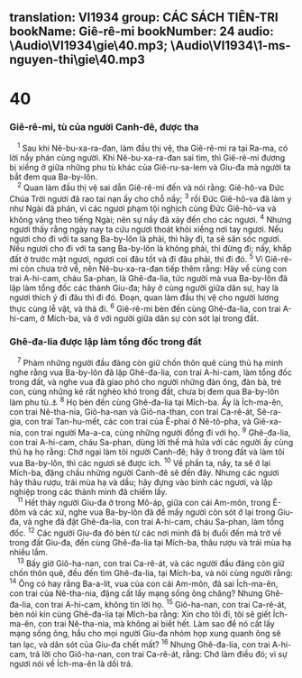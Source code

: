 translation: VI1934
group: CÁC SÁCH TIÊN-TRI
bookName: Giê-rê-mi 
bookNumber: 24
audio: \Audio\VI1934\gie\40.mp3; \Audio\VI1934\1-ms-nguyen-thi\gie\40.mp3
-------

<div class="title"><h1>40</h1><h3>Giê-rê-mi, tù của người Canh-đê, được tha</h3></div>
<span class="verse gie_40_1"> <sup>1</sup> Sau khi Nê-bu-xa-ra-đan, làm đầu thị vệ, tha Giê-rê-mi ra tại Ra-ma, có lời nầy phán cùng người. Khi Nê-bu-xa-ra-đan sai tìm, thì Giê-rê-mi đương bị xiềng ở giữa những phu tù khác của Giê-ru-sa-lem và Giu-đa mà người ta bắt đem qua Ba-by-lôn. <br/></span>
<span class="verse gie_40_2"> <sup>2</sup> Quan làm đầu thị vệ sai dẫn Giê-rê-mi đến và nói rằng: Giê-hô-va Đức Chúa Trời ngươi đã rao tai nạn ấy cho chỗ nầy; </span>
<span class="verse gie_40_3"><sup>3</sup> rồi Đức Giê-hô-va đã làm y như Ngài đã phán, vì các ngươi phạm tội nghịch cùng Đức Giê-hô-va và không vâng theo tiếng Ngài; nên sự nầy đã xảy đến cho các ngươi. </span>
<span class="verse gie_40_4"><sup>4</sup> Nhưng ngươi thấy rằng ngày nay ta cứu ngươi thoát khỏi xiềng nơi tay ngươi. Nếu ngươi cho đi với ta sang Ba-by-lôn là phải, thì hãy đi, ta sẽ săn sóc ngươi. Nếu ngươi cho đi với ta sang Ba-by-lôn là không phải, thì đừng đi; nầy, khắp đất ở trước mặt ngươi, ngươi coi đâu tốt và đi đâu phải, thì đi đó. </span>
<span class="verse gie_40_5"><sup>5</sup> Vì Giê-rê-mi còn chưa trở về, nên Nê-bu-xa-ra-đan tiếp thêm rằng: Hãy về cùng con trai A-hi-cam, cháu Sa-phan, là Ghê-đa-lia, tức người mà vua Ba-by-lôn đã lập làm tổng đốc các thành Giu-đa; hãy ở cùng người giữa dân sự, hay là ngươi thích ý đi đâu thì đi đó. Đoạn, quan làm đầu thị vệ cho người lương thực cùng lễ vật, và thả đi. </span>
<span class="verse gie_40_6"><sup>6</sup> Giê-rê-mi bèn đến cùng Ghê-đa-lia, con trai A-hi-cam, ở Mích-ba, và ở với người giữa dân sự còn sót lại trong đất. <br/></span>
<div class="title"><h3>Ghê-đa-lia được lập làm tổng đốc trong đất</h3></div>
<span class="verse gie_40_7"> <sup>7</sup> Phàm những người đầu đảng còn giữ chốn thôn quê cùng thủ hạ mình nghe rằng vua Ba-by-lôn đã lập Ghê-đa-lia, con trai A-hi-cam, làm tổng đốc trong đất, và nghe vua đã giao phó cho người những đàn ông, đàn bà, trẻ con, cùng những kẻ rất nghèo khó trong đất, chưa bị đem qua Ba-by-lôn làm phu tù.<a data-toggle="tooltip" data-placement="bottom" title="2Vua 25:22-24">⚓</a></span>
<span class="verse gie_40_8"><sup>8</sup> Họ bèn đến cùng Ghê-đa-lia tại Mích-ba. Ấy là Ích-ma-ên, con trai Nê-tha-nia, Giô-ha-nan và Giô-na-than, con trai Ca-rê-át, Sê-ra-gia, con trai Tan-hu-mết, các con trai của Ê-phai ở Nê-tô-pha, và Giê-xa-nia, con trai người Ma-a-ca, cùng những người đồng đi với họ. </span>
<span class="verse gie_40_9"><sup>9</sup> Ghê-đa-lia, con trai A-hi-cam, cháu Sa-phan, dùng lời thề mà hứa với các người ấy cùng thủ hạ họ rằng: Chớ ngại làm tôi người Canh-đê; hãy ở trong đất và làm tôi vua Ba-by-lôn, thì các ngươi sẽ được ích. </span>
<span class="verse gie_40_10"><sup>10</sup> Về phần ta, nầy, ta sẽ ở lại Mích-ba, đặng chầu những người Canh-đê sẽ đến đây. Nhưng các ngươi hãy thâu rượu, trái mùa hạ và dầu; hãy đựng vào bình các ngươi, và lập nghiệp trong các thành mình đã chiếm lấy. <br/></span>
<span class="verse gie_40_11"> <sup>11</sup> Hết thảy người Giu-đa ở trong Mô-áp, giữa con cái Am-môn, trong Ê-đôm và các xứ, nghe vua Ba-by-lôn đã để mấy người còn sót ở lại trong Giu-đa, và nghe đã đặt Ghê-đa-lia, con trai A-hi-cam, cháu Sa-phan, làm tổng đốc. </span>
<span class="verse gie_40_12"><sup>12</sup> Các người Giu-đa đó bèn từ các nơi mình đã bị đuổi đến mà trở về trong đất Giu-đa, đến cùng Ghê-đa-lia tại Mích-ba, thâu rượu và trái mùa hạ nhiều lắm. <br/></span>
<span class="verse gie_40_13"> <sup>13</sup> Bấy giờ Giô-ha-nan, con trai Ca-rê-át, và các người đầu đảng còn giữ chốn thôn quê, đều đến tìm Ghê-đa-lia, tại Mích-ba, và nói cùng người rằng: </span>
<span class="verse gie_40_14"><sup>14</sup> Ông có hay rằng Ba-a-lít, vua của con cái Am-môn, đã sai Ích-ma-ên, con trai của Nê-tha-nia, đặng cất lấy mạng sống ông chăng? Nhưng Ghê-đa-lia, con trai A-hi-cam, không tin lời họ. </span>
<span class="verse gie_40_15"><sup>15</sup> Giô-ha-nan, con trai Ca-rê-át, bèn nói kín cùng Ghê-đa-lia tại Mích-ba rằng: Xin cho tôi đi, tôi sẽ giết Ích-ma-ên, con trai Nê-tha-nia, mà không ai biết hết. Làm sao để nó cất lấy mạng sống ông, hầu cho mọi người Giu-đa nhóm họp xung quanh ông sẽ tan lạc, và dân sót của Giu-đa chết mất? </span>
<span class="verse gie_40_16"><sup>16</sup> Nhưng Ghê-đa-lia, con trai A-hi-cam, trả lời cho Giô-ha-nan, con trai Ca-rê-át, rằng: Chớ làm điều đó; vì sự ngươi nói về Ích-ma-ên là dối trá. <br/></span>
